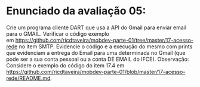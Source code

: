 # Enunciado da avaliação 05:

 Crie um programa cliente DART que usa a API do Gmail para enviar email para o GMAIL. Verificar o código exemplo em https://github.com/ricdtaveira/mobdev-parte-01/tree/master/17-acesso-rede no item SMTP. Evidencie o código e a execução do mesmo com prints que evidenciam a entrega do Email para uma determinada no Gmail (que pode ser a sua conta pessoal ou a conta DE EMAIL do IFCE).
Observação: Considere o exemplo do código do item 17.4 em https://github.com/ricdtaveira/mobdev-parte-01/blob/master/17-acesso-rede/README.md.
